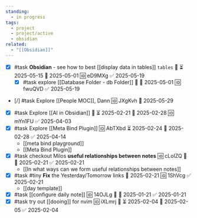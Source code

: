 ```yaml
---
standing:
  - in progress
tags:
  - project
  - project/active
  - obsidian
related:
  - "[[Obsidian]]"
---
```


- [x] #task **Obsidian** - see how to best [[display data in tables]] `tables` 🔼 ⏳ 2025-05-15 📅 2025-05-01 🆔 eD9MXg ✅ 2025-05-19
	- [x] #task explore [[Database Folder - db Folder]] 🔼 📅 2025-05-01 🆔 fwuQVD ✅ 2025-05-19
- [/] #task Explore [[People MOC]], Dann 🆔 JXgKvh 📅 2025-05-29

- [x] #task Explore [[AI in Obsidian]] 🔼 ⏳ 2025-02-21 📅 2025-02-28 🆔 mYn1FU ✅ 2025-04-03
- [x] #task Explore [[Meta Bind Plugin]] 🆔 AbTXbd ⏳ 2025-02-24 📅 2025-02-28 ✅ 2025-04-14
	- [[meta bind playground]]
	- [[Meta Bind Plugin]]
- [x] #task checkout Milos **useful relationships between notes** 🆔 cLoIZQ 🔼 📅 2025-02-21 ✅ 2025-02-21
	- [[In what ways can we form useful relationships between notes]]
- [x] #task #tiny **Fix** the Yesterday/Tomorrow links 📅 2025-02-21 🆔 1ShVcg ✅ 2025-02-21
	- [[day template]]
- [x] #task [[configure daily note]] 🆔 14OJLg 🔼 📅 2025-01-21 ✅ 2025-01-21
- [x] #task try out [[dooing]] for nvim 🆔 iXLmrj 🔼 ⏳ 2025-02-04 📅 2025-02-05 ✅ 2025-02-04
